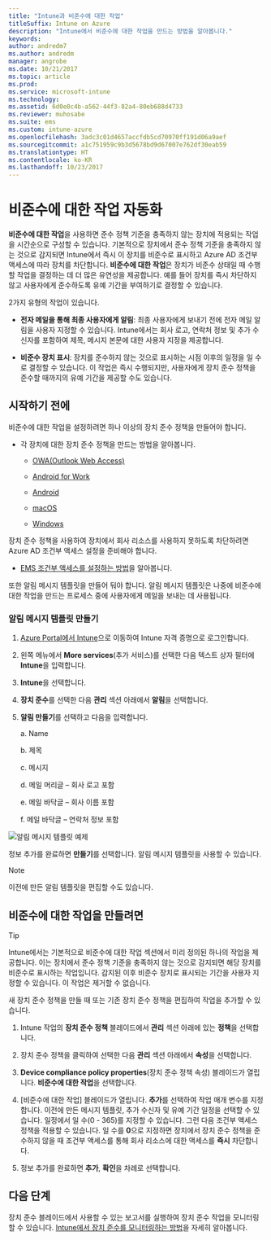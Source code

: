 ```yaml
---
title: "Intune과 비준수에 대한 작업"
titleSuffix: Intune on Azure
description: "Intune에서 비준수에 대한 작업을 만드는 방법을 알아봅니다."
keywords: 
author: andredm7
ms.author: andredm
manager: angrobe
ms.date: 10/21/2017
ms.topic: article
ms.prod: 
ms.service: microsoft-intune
ms.technology: 
ms.assetid: 6d0e0c4b-a562-44f3-82a4-80eb688d4733
ms.reviewer: muhosabe
ms.suite: ems
ms.custom: intune-azure
ms.openlocfilehash: 3adc3c01d4657accfdb5cd70970ff191d06a9aef
ms.sourcegitcommit: a1c751959c9b3d5678bd9d67007e762df30eab59
ms.translationtype: HT
ms.contentlocale: ko-KR
ms.lasthandoff: 10/23/2017
---
```

# <a name="automate-actions-for-noncompliance"></a>비준수에 대한 작업 자동화

**비준수에 대한 작업**을 사용하면 준수 정책 기준을 충족하지 않는 장치에 적용되는 작업을 시간순으로 구성할 수 있습니다. 기본적으로 장치에서 준수 정책 기준을 충족하지 않는 것으로 감지되면 Intune에서 즉시 이 장치를 비준수로 표시하고 Azure AD 조건부 액세스에 따라 장치를 차단합니다. **비준수에 대한 작업**은 장치가 비준수 상태일 때 수행할 작업을 결정하는 데 더 많은 유연성을 제공합니다. 예를 들어 장치를 즉시 차단하지 않고 사용자에게 준수하도록 유예 기간을 부여하기로 결정할 수 있습니다.

2가지 유형의 작업이 있습니다.

-   **전자 메일을 통해 최종 사용자에게 알림**: 최종 사용자에게 보내기 전에 전자 메일 알림을 사용자 지정할 수 있습니다. Intune에서는 회사 로고, 연락처 정보 및 추가 수신자를 포함하여 제목, 메시지 본문에 대한 사용자 지정을 제공합니다.

-   **비준수 장치 표시**: 장치를 준수하지 않는 것으로 표시하는 시점 이후의 일정을 일 수로 결정할 수 있습니다. 이 작업은 즉시 수행되지만, 사용자에게 장치 준수 정책을 준수할 때까지의 유예 기간을 제공할 수도 있습니다.

## <a name="before-you-begin"></a>시작하기 전에

비준수에 대한 작업을 설정하려면 하나 이상의 장치 준수 정책을 만들어야 합니다.

-   각 장치에 대한 장치 준수 정책을 만드는 방법을 알아봅니다.

    -   [OWA(Outlook Web Access)](compliance-policy-create-android.md)

    -   [Android for Work](compliance-policy-create-android-for-work.md)

    -   [Android](compliance-policy-create-ios.md)
    
    -   [macOS](compliance-policy-create-mac-os.md)

    -   [Windows](compliance-policy-create-windows.md)

장치 준수 정책을 사용하여 장치에서 회사 리소스를 사용하지 못하도록 차단하려면 Azure AD 조건부 액세스 설정을 준비해야 합니다.

- [EMS 조건부 액세스를 설정하는 방법](https://docs.microsoft.com/azure/active-directory/active-directory-conditional-access)을 알아봅니다.

또한 알림 메시지 템플릿을 만들어 둬야 합니다. 알림 메시지 템플릿은 나중에 비준수에 대한 작업을 만드는 프로세스 중에 사용자에게 메일을 보내는 데 사용됩니다.

### <a name="to-create-a-notification-message-template"></a>알림 메시지 템플릿 만들기

1. [Azure Portal에서 Intune](https://portal.azure.com)으로 이동하여 Intune 자격 증명으로 로그인합니다.

2. 왼쪽 메뉴에서 **More services**(추가 서비스)를 선택한 다음 텍스트 상자 필터에 **Intune**을 입력합니다.

3. **Intune**을 선택합니다.

4. **장치 준수**를 선택한 다음 **관리** 섹션 아래에서 **알림**을 선택합니다.

5. **알림 만들기**를 선택하고 다음을 입력합니다.

    a.  Name

    b.  제목

    c.  메시지

    d.  메일 머리글 – 회사 로고 포함

    e.  메일 바닥글 – 회사 이름 포함

    f.  메일 바닥글 – 연락처 정보 포함

![알림 메시지 템플릿 예제](./media/actionsfornoncompliance-1.PNG)

정보 추가를 완료하면 **만들기**를 선택합니다. 알림 메시지 템플릿을 사용할 수 있습니다.

> [!NOTE] 
> 이전에 만든 알림 템플릿을 편집할 수도 있습니다.

## <a name="to-create-actions-for-non-compliance"></a>비준수에 대한 작업을 만들려면

> [!TIP]
> Intune에서는 기본적으로 비준수에 대한 작업 섹션에서 미리 정의된 하나의 작업을 제공합니다. 이는 장치에서 준수 정책 기준을 충족하지 않는 것으로 감지되면 해당 장치를 비준수로 표시하는 작업입니다. 감지된 이후 비준수 장치로 표시되는 기간을 사용자 지정할 수 있습니다. 이 작업은 제거할 수 없습니다.

새 장치 준수 정책을 만들 때 또는 기존 장치 준수 정책을 편집하여 작업을 추가할 수 있습니다.

1.  Intune 작업의 **장치 준수 정책** 블레이드에서 **관리** 섹션 아래에 있는 **정책**을 선택합니다.

2.  장치 준수 정책을 클릭하여 선택한 다음 **관리** 섹션 아래에서 **속성**을 선택합니다.

3.  **Device compliance policy properties**(장치 준수 정책 속성) 블레이드가 열립니다. **비준수에 대한 작업**을 선택합니다.

4.  [비준수에 대한 작업] 블레이드가 열립니다. **추가**를 선택하여 작업 매개 변수를 지정합니다. 이전에 만든 메시지 템플릿, 추가 수신자 및 유예 기간 일정을 선택할 수 있습니다. 일정에서 일 수(0 - 365)를 지정할 수 있습니다. 그런 다음 조건부 액세스 정책을 적용할 수 있습니다. 일 수를 **0**으로 지정하면 장치에서 장치 준수 정책을 준수하지 않을 때 조건부 액세스를 통해 회사 리소스에 대한 액세스를 **즉시** 차단합니다.

5.  정보 추가를 완료하면 **추가**, **확인**을 차례로 선택합니다.

## <a name="next-steps"></a>다음 단계

장치 준수 블레이드에서 사용할 수 있는 보고서를 실행하여 장치 준수 작업을 모니터링할 수 있습니다. [Intune에서 장치 준수를 모니터링하는 방법](device-compliance-monitor.md)을 자세히 알아봅니다.

